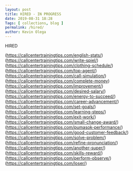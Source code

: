 ```yaml
--- 
layout: post 
title: HIRED - IN PROGRESS	
date: 2019-08-31 18:28
Tags: [ collections, blog ]
permalink: /hired/ 
author: Kevin Olega 
--- 
```

HIRED

(https://callcentertrainingtips.com/english-stats/)
(https://callcentertrainingtips.com/write-spiel/)
(https://callcentertrainingtips.com/clothing-schedule/)
(https://callcentertrainingtips.com/top-agent/)
(https://callcentertrainingtips.com/call-simulation/)
(https://callcentertrainingtips.com/complete-money)
(https://callcentertrainingtips.com/improvement/)
(https://callcentertrainingtips.com/desired-salary/)
(https://callcentertrainingtips.com/energy-to-succeed/)
(https://callcentertrainingtips.com/career-advancement/)
(https://callcentertrainingtips.com/set-goals/)
(https://callcentertrainingtips.com/learning-steps/)
(https://callcentertrainingtips.com/exit-work/)
(https://callcentertrainingtips.com/small-change-award/)
(https://callcentertrainingtips.com/pumasok-performance/)
(https://callcentertrainingtips.com/good-customer-feedback/)
(https://callcentertrainingtips.com/solve-problem/)
(https://callcentertrainingtips.com/refine-pronunciation/)
(https://callcentertrainingtips.com/another-super/)
(https://callcentertrainingtips.com/skills-reward/)
(https://callcentertrainingtips.com/perform-observe/)
(https://callcentertrainingtips.com/loser/)